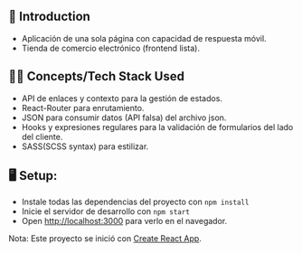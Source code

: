 ## :bookmark_tabs: Introduction 
- Aplicación de una sola página con capacidad de respuesta móvil.
- Tienda de comercio electrónico (frontend lista).


## :technologist: Concepts/Tech Stack Used
- API de enlaces y contexto para la gestión de estados.
- React-Router para enrutamiento.
- JSON para consumir datos (API falsa) del archivo json.
- Hooks y expresiones regulares para la validación de formularios del lado del cliente.
- SASS(SCSS syntax) para estilizar.

## :desktop_computer: Setup:
- Instale todas las dependencias del proyecto con ```npm install```
- Inicie el servidor de desarrollo con ```npm start```
- Open [http://localhost:3000](http://localhost:3000) para verlo en el navegador.

Nota: Este proyecto se inició con [Create React App](https://github.com/facebook/create-react-app).
